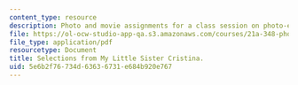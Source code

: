 ```yaml
---
content_type: resource
description: Photo and movie assignments for a class session on photo-essays and photo-ethnography.
file: https://ol-ocw-studio-app-qa.s3.amazonaws.com/courses/21a-348-photography-and-truth-spring-2008/5e6b2f76734d63636731e684b920e767_MIT21A_348S08_cristina.pdf
file_type: application/pdf
resourcetype: Document
title: Selections from My Little Sister Cristina.
uid: 5e6b2f76-734d-6363-6731-e684b920e767
---
```

